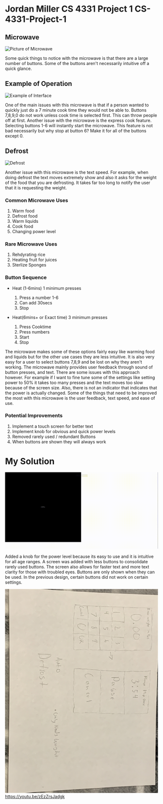 # Jordan Miller CS 4331 Project 1 CS-4331-Project-1

## Microwave ##

![Picture of Microwave](./images/Fullmicrowave.JPG)

Some quick things to notice with the microwave is that there are a large number of buttons. Some of the buttons aren't necessarily intuitive off a quick glance. 

## Example of Operation ##

![Example of Interface](./gifs/InterfaceBig.gif)

One of the main issues with this microwave is that if a person wanted to quickly just do a 7 minute cook time they would not be able to. Buttons 7,8,9,0 do not work unless cook time is selected first. This can throw people off at first. Another issue with the microwave is the express cook feature. Selecting buttons 1-6 will instantly start the microwave. This feature is not bad necessarily but why stop at button 6? Make it for all of the buttons except 0.

## Defrost ##

![Defrost](./gifs/Defrostsmall.gif)

Another issue with this microwave is the text speed. For example, when doing defrost the text moves extremely show and also it asks for the weight of the food that you are defrosting. It takes far too long to notify the user that it is requesting the weight. 

### Common Microwave Uses ###

1. Warm food
2. Defrost food
3. Warm liquids
4. Cook food
5. Changing power level 

### Rare Microwave Uses  ###

1. Rehdyrating rice 
2. Heating fruit for juices
3. Sterlize Sponges

### Button Sequence ###

* Heat (1-6mins) 1 minimum presses
    1. Press a number 1-6 
    2. Can add 30secs
    3. Stop

* Heat(6mins+ or Exact time) 3 minimum presses
    1. Press Cooktime 
    2. Press numbers 
    3. Start
    4. Stop

The microwave makes some of these options fairly easy like warming food and liquids but for the other use cases they are less intuitive. It is also very easy for a user to select buttons 7,8,9 and be lost on why they aren't working. The microwave mainly provides user feedback through sound of button presses, and text. There are some issues with this approach however. For example if I want to fine tune some of the settings like setting power to 50% it takes too many presses and the text moves too slow because of the screen size. Also, there is not an indicator that indicates that the power is actually changed. Some of the things that need to be improved the most with this microwave is the user feedback, text speed, and ease of use.

### Potential Improvements ###

1. Implement a touch screen for better text
2. Implement knob for obvious and quick power levels
3. Removed rarely used / redundant Buttons
4. When buttons are shown they will always work

# My Solution #
![My Sketch Gif](./gifs/p1JordanMiller.gif)

Added a knob for the power level because its easy to use and it is intuitive for all age ranges. A screen was added with less buttons to consolidate rarely used buttons. The screen also allows for faster text and more text clarity for those with troubled eyes. Buttons are only shown when they can be used. In the previous design, certain buttons did not work on certain settings. 

![Edited Defrost](./images/AutoDefrost.JPG)
https://youtu.be/zEzZrsJadgk
